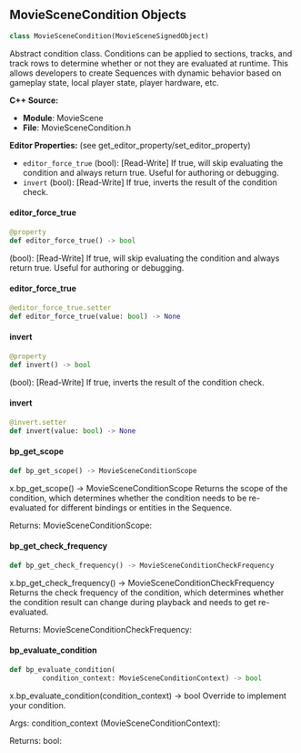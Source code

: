## MovieSceneCondition Objects

```python
class MovieSceneCondition(MovieSceneSignedObject)
```

Abstract condition class. Conditions can be applied to sections, tracks, and track rows to determine whether or not they are evaluated at runtime.
This allows developers to create Sequences with dynamic behavior based on gameplay state, local player state, player hardware, etc.

**C++ Source:**

- **Module**: MovieScene
- **File**: MovieSceneCondition.h

**Editor Properties:** (see get_editor_property/set_editor_property)

- ``editor_force_true`` (bool):  [Read-Write] If true, will skip evaluating the condition and always return true. Useful for authoring or debugging.
- ``invert`` (bool):  [Read-Write] If true, inverts the result of the condition check.

<a id="unreal.MovieSceneCondition.editor_force_true"></a>

#### editor_force_true

```python
@property
def editor_force_true() -> bool
```

(bool):  [Read-Write] If true, will skip evaluating the condition and always return true. Useful for authoring or debugging.

<a id="unreal.MovieSceneCondition.editor_force_true"></a>

#### editor_force_true

```python
@editor_force_true.setter
def editor_force_true(value: bool) -> None
```

<a id="unreal.MovieSceneCondition.invert"></a>

#### invert

```python
@property
def invert() -> bool
```

(bool):  [Read-Write] If true, inverts the result of the condition check.

<a id="unreal.MovieSceneCondition.invert"></a>

#### invert

```python
@invert.setter
def invert(value: bool) -> None
```

<a id="unreal.MovieSceneCondition.bp_get_scope"></a>

#### bp_get_scope

```python
def bp_get_scope() -> MovieSceneConditionScope
```

x.bp_get_scope() -> MovieSceneConditionScope
Returns the scope of the condition, which determines whether the condition needs to be re-evaluated for different bindings or entities in the Sequence.

Returns:
    MovieSceneConditionScope:

<a id="unreal.MovieSceneCondition.bp_get_check_frequency"></a>

#### bp_get_check_frequency

```python
def bp_get_check_frequency() -> MovieSceneConditionCheckFrequency
```

x.bp_get_check_frequency() -> MovieSceneConditionCheckFrequency
Returns the check frequency of the condition, which determines whether the condition result can change during playback and needs to get re-evaluated.

Returns:
    MovieSceneConditionCheckFrequency:

<a id="unreal.MovieSceneCondition.bp_evaluate_condition"></a>

#### bp_evaluate_condition

```python
def bp_evaluate_condition(
        condition_context: MovieSceneConditionContext) -> bool
```

x.bp_evaluate_condition(condition_context) -> bool
Override to implement your condition.

Args:
    condition_context (MovieSceneConditionContext): 

Returns:
    bool:

<a id="unreal.MovieSceneDirectorBlueprintCondition"></a>